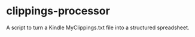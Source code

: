 # clippings-processor
A script to turn a Kindle MyClippings.txt file into a structured spreadsheet.
